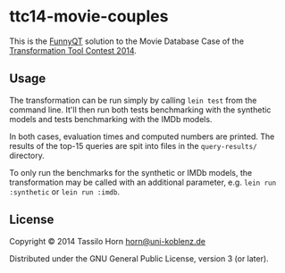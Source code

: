 # ttc14-movie-couples

This is the [FunnyQT](http://jgralab.github.io/funnyqt/) solution to the Movie
Database Case of the
[Transformation Tool Contest 2014](http://www.transformation-tool-contest.eu/).

## Usage

The transformation can be run simply by calling `lein test` from the command
line.  It'll then run both tests benchmarking with the synthetic models and
tests benchmarking with the IMDb models.

In both cases, evaluation times and computed numbers are printed.  The results
of the top-15 queries are spit into files in the `query-results/` directory.

To only run the benchmarks for the synthetic or IMDb models, the transformation
may be called with an additional parameter, e.g. `lein run :synthetic` or `lein
run :imdb`.

## License

Copyright © 2014 Tassilo Horn <horn@uni-koblenz.de>

Distributed under the GNU General Public License, version 3 (or later).
